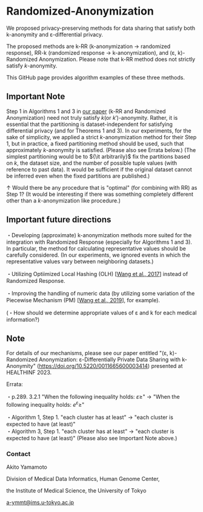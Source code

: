 # Randomized-Anonymization

We proposed privacy-preserving methods for data sharing that satisfy both k-anonymity and ε-differential privacy.

The proposed methods are
k-RR (k-anonymization → randomized response), RR-k (randomized response → k-anonymization), and (ε, k)-Randomized Anonymization. Please note that k-RR method does not strictly satisfy $k$-anonymity.

This GitHub page provides algorithm examples of these three methods.

## Important Note

Step 1 in Algorithms 1 and 3 in [our paper](https://doi.org/10.5220/0011665600003414) (k-RR and Randomized Anonymization) need not truly satisfy $k$(or $k'$)-anonymity. Rather, it is essential that the partitioning is dataset-independent for satisfying differential privacy (and for Theorems 1 and 3). In our experiments, for the sake of simplicity, we applied a strict $k$-anonymization method for their Step 1, but in practice, a fixed partitioning method should be used, such that approximately $k$-anonymity is satisfied. (Please also see Errata below.) (The simplest partitioning would be to ${\it arbitrarily}$ fix the partitions based on $k$, the dataset size, and the number of possible tuple values (with reference to past data). It would be sufficient if the original dataset cannot be inferred even when the fixed partitions are published.)

↑ Would there be any procedure that is "optimal" (for combining with RR) as Step 1? (It would be interesting if there was something completely different other than a $k$-anonymization like procedure.)

## Important future directions

・Developing (approximate) k-anonymization methods more suited for the integration with Randomized Response (especially for Algorithms 1 and 3). In particular, the method for calculating representative values should be carefully considered. (In our experiments, we ignored events in which the representative values vary between neighboring datasets.)

・Utilizing Optiimized Local Hashing (OLH) [[Wang et al., 2017](https://www.usenix.org/system/files/conference/usenixsecurity17/sec17-wang-tianhao.pdf)] instead of Randomized Response.

・Improving the handling of numeric data (by utilizing some variation of the Piecewise Mechanism (PM) [[Wang et al., 2019](https://doi.ieeecomputersociety.org/10.1109/ICDE.2019.00063)], for example).

(・How should we determine appropriate values of ε and k for each medical information?)

## Note

For details of our mechanisms, please see our paper entitled "(ε, k)-Randomized Anonymization: ε-Differentially Private Data Sharing with k-Anonymity" (https://doi.org/10.5220/0011665600003414) presented at HEALTHINF 2023.

Errata:

・p.289. 3.2.1
  "When the following inequality holds: $ε ≥$" → "When the following inequality holds: $e^ε ≥$"  

・Algorithm 1, Step 1. "each cluster has at least" → "each cluster is expected to have (at least)"  
・Algorithm 3, Step 1. "each cluster has at least" → "each cluster is expected to have (at least)"   (Please also see Important Note above.)

### Contact
Akito Yamamoto

Division of Medical Data Informatics, Human Genome Center,

the Institute of Medical Science, the University of Tokyo

a-ymmt@ims.u-tokyo.ac.jp
